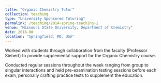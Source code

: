 ```yaml
---
title: "Organic Chemistry Tutor"
collection: teaching
type: "University Sponsored Tutoring"
permalink: /teaching/2014-spring-teaching-1
venue: "Missouri State University, Department of Chemistry"
date: 2016-08
location: "Springfield, MO, USA"
---
```


Worked with students through collaboration from the faculty (Professor Siebert) to provide supplemental support for the Organic Chemistry course.

Conducted regular sessions throughout the week ranging from group to singular interactions and held pre-examination testing sessions before each exam, personally crafting practice tests to supplement the education.
